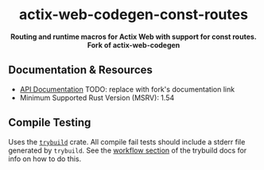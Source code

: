 <div align="center">
<h1>
	actix-web-codegen-const-routes
</h1>
<p>
	<strong>Routing and runtime macros for Actix Web with support for const routes. Fork of actix-web-codegen</strong>
</p>


</div>

## Documentation & Resources

-   [API Documentation](https://docs.rs/actix-web-codegen-const-routes) TODO: replace with fork's documentation link
-   Minimum Supported Rust Version (MSRV): 1.54

## Compile Testing

Uses the [`trybuild`] crate. All compile fail tests should include a stderr file generated by `trybuild`. See the [workflow section](https://github.com/dtolnay/trybuild#workflow) of the trybuild docs for info on how to do this.

[`trybuild`]: https://github.com/dtolnay/trybuild
